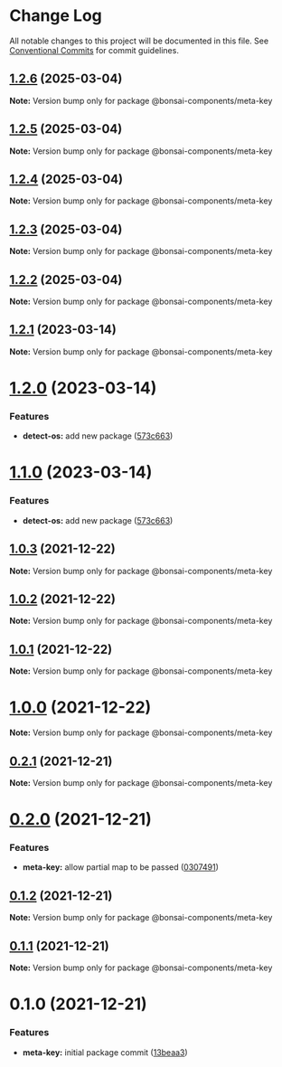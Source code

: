 # Change Log

All notable changes to this project will be documented in this file.
See [Conventional Commits](https://conventionalcommits.org) for commit guidelines.

## [1.2.6](https://github.com/zieka/bonsai-components/compare/@bonsai-components/meta-key@1.2.5...@bonsai-components/meta-key@1.2.6) (2025-03-04)

**Note:** Version bump only for package @bonsai-components/meta-key

## [1.2.5](https://github.com/zieka/bonsai-components/compare/@bonsai-components/meta-key@1.2.4...@bonsai-components/meta-key@1.2.5) (2025-03-04)

**Note:** Version bump only for package @bonsai-components/meta-key

## [1.2.4](https://github.com/zieka/bonsai-components/compare/@bonsai-components/meta-key@1.2.3...@bonsai-components/meta-key@1.2.4) (2025-03-04)

**Note:** Version bump only for package @bonsai-components/meta-key

## [1.2.3](https://github.com/zieka/bonsai-components/compare/@bonsai-components/meta-key@1.2.2...@bonsai-components/meta-key@1.2.3) (2025-03-04)

**Note:** Version bump only for package @bonsai-components/meta-key

## [1.2.2](https://github.com/zieka/bonsai-components/compare/@bonsai-components/meta-key@1.2.1...@bonsai-components/meta-key@1.2.2) (2025-03-04)

**Note:** Version bump only for package @bonsai-components/meta-key

## [1.2.1](https://github.com/zieka/bonsai-components/compare/@bonsai-components/meta-key@1.2.0...@bonsai-components/meta-key@1.2.1) (2023-03-14)

**Note:** Version bump only for package @bonsai-components/meta-key

# [1.2.0](https://github.com/zieka/bonsai-components/compare/@bonsai-components/meta-key@1.0.3...@bonsai-components/meta-key@1.2.0) (2023-03-14)

### Features

- **detect-os:** add new package ([573c663](https://github.com/zieka/bonsai-components/commit/573c6636eb940abdd888efe0908a0f9e49649220))

# [1.1.0](https://github.com/zieka/bonsai-components/compare/@bonsai-components/meta-key@1.0.3...@bonsai-components/meta-key@1.1.0) (2023-03-14)

### Features

- **detect-os:** add new package ([573c663](https://github.com/zieka/bonsai-components/commit/573c6636eb940abdd888efe0908a0f9e49649220))

## [1.0.3](https://github.com/zieka/bonsai-components/compare/@bonsai-components/meta-key@1.0.2...@bonsai-components/meta-key@1.0.3) (2021-12-22)

**Note:** Version bump only for package @bonsai-components/meta-key

## [1.0.2](https://github.com/zieka/bonsai-components/compare/@bonsai-components/meta-key@1.0.1...@bonsai-components/meta-key@1.0.2) (2021-12-22)

**Note:** Version bump only for package @bonsai-components/meta-key

## [1.0.1](https://github.com/zieka/bonsai-components/compare/@bonsai-components/meta-key@1.0.0...@bonsai-components/meta-key@1.0.1) (2021-12-22)

**Note:** Version bump only for package @bonsai-components/meta-key

# [1.0.0](https://github.com/zieka/bonsai-components/compare/@bonsai-components/meta-key@0.2.1...@bonsai-components/meta-key@1.0.0) (2021-12-22)

**Note:** Version bump only for package @bonsai-components/meta-key

## [0.2.1](https://github.com/zieka/bonsai-components/compare/@bonsai-components/meta-key@0.2.0...@bonsai-components/meta-key@0.2.1) (2021-12-21)

**Note:** Version bump only for package @bonsai-components/meta-key

# [0.2.0](https://github.com/zieka/bonsai-components/compare/@bonsai-components/meta-key@0.1.2...@bonsai-components/meta-key@0.2.0) (2021-12-21)

### Features

- **meta-key:** allow partial map to be passed ([0307491](https://github.com/zieka/bonsai-components/commit/03074911377dd22449c89ab8ee725ed064cf6218))

## [0.1.2](https://github.com/zieka/bonsai-components/compare/@bonsai-components/meta-key@0.1.1...@bonsai-components/meta-key@0.1.2) (2021-12-21)

**Note:** Version bump only for package @bonsai-components/meta-key

## [0.1.1](https://github.com/zieka/bonsai-components/compare/@bonsai-components/meta-key@0.1.0...@bonsai-components/meta-key@0.1.1) (2021-12-21)

**Note:** Version bump only for package @bonsai-components/meta-key

# 0.1.0 (2021-12-21)

### Features

- **meta-key:** initial package commit ([13beaa3](https://github.com/zieka/bonsai-components/commit/13beaa336ae0f8fb4d3b76d3f8afbf637bcb92f1))
